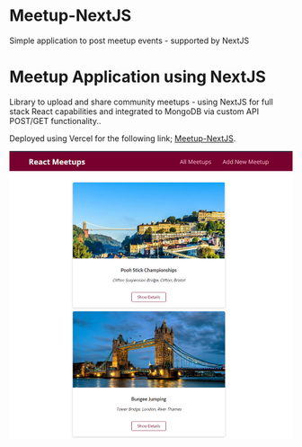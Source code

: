 # Meetup-NextJS
Simple application to post meetup events - supported by NextJS


# **Meetup Application using NextJS**

Library to upload and share community meetups - using NextJS for full stack React capabilities and integrated to MongoDB via custom API POST/GET functionality..

Deployed using Vercel for the following link; [Meetup-NextJS](https://meetup-next-js.vercel.app/).

![Meetup-NextJS](Homepage.PNG)
